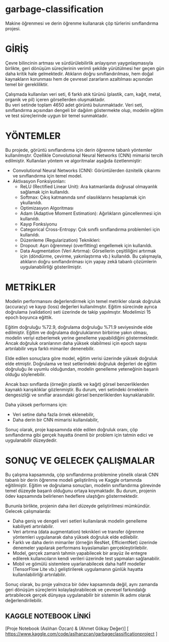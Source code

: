 # garbage-classification
Makine öğrenmesi ve derin öğrenme kullanarak çöp türlerini sınıflandırma projesi.

# GİRİŞ

Çevre bilincinin artması ve sürdürülebilirlik anlayışının yaygınlaşmasıyla birlikte, geri dönüşüm süreçlerinin verimli şekilde yürütülmesi her geçen gün daha kritik hale gelmektedir. Atıkların doğru sınıflandırılması, hem doğal kaynakların korunması hem de çevresel zararların azaltılması açısından temel bir gerekliliktir.

 Çalışmada kullanılan veri seti, 6 farklı atık türünü (plastik, cam, kağıt, metal, organik ve pil) içeren görsellerden oluşmaktadır.  
 Bu veri setinde toplam 4650 adet görüntü bulunmaktadır. Veri seti, sınıflandırma açısından dengeli bir dağılım göstermekte olup, modelin eğitim ve test süreçlerinde uygun bir temel sunmaktadır.
 
 # YÖNTEMLER
 
Bu projede, görüntü sınıflandırma için derin öğrenme tabanlı yöntemler kullanılmıştır. Özellikle Convolutional Neural Networks (CNN) mimarisi tercih edilmiştir. Kullanılan yöntem ve algoritmalar aşağıda özetlenmiştir:

- Convolutional Neural Networks (CNN): Görüntülerden öznitelik çıkarımı ve sınıflandırma için temel model.  
- Aktivasyon Fonksiyonları:
  - ReLU (Rectified Linear Unit): Ara katmanlarda doğrusal olmayanlık sağlamak için kullanıldı. 
  - Softmax: Çıkış katmanında sınıf olasılıklarını hesaplamak için ykullanıldı. 
  - Optimizasyon Algoritması
  - Adam (Adaptive Moment Estimation): Ağırlıkların güncellenmesi için kullanıldı.  
  - Kayıp Fonksiyonu
  - Categorical Cross-Entropy: Çok sınıflı sınıflandırma problemleri için kullanıldı.  
  - Düzenleme (Regularization) Teknikleri:
  - Dropout: Aşırı öğrenmeyi (overfitting) engellemek için kullanıldı. 
  - Data Augmentation (Veri Artırma): Görsellerin çeşitliliğini artırmak için (döndürme, çevirme, yakınlaştırma vb.) kullanıldı.
Bu çalışmayla, atıkların doğru sınıflandırılması için yapay zekâ tabanlı çözümlerin uygulanabilirliği gösterilmiştir.

# METRİKLER

Modelin performansını değerlendirmek için temel metrikler olarak doğruluk (accuracy) ve kayıp (loss) değerleri kullanılmıştır. Eğitim sürecinde ayrıca doğrulama (validation) seti üzerinde de takip yapılmıştır.
Modelimizi 15 epoch boyunca eğittik.

Eğitim doğruluğu %72.9, doğrulama doğruluğu %71.9 seviyesinde elde edilmiştir.
Eğitim ve doğrulama doğruluklarının birbirine yakın olması, modelin veriyi ezberlemek yerine genelleme yapabildiğini göstermektedir.
Ancak doğruluk oranlarının daha yüksek olabilmesi için epoch sayısı artırılabilir veya farklı mimariler denenebilir.

Elde edilen sonuçlara göre model, eğitim verisi üzerinde yüksek doğruluk elde etmiştir. Doğrulama ve test setlerindeki doğruluk değerleri de eğitim doğruluğu ile uyumlu olduğundan, modelin genelleme yeteneğinin başarılı olduğu söylenebilir.  

Ancak bazı sınıflarda (örneğin plastik ve kağıt) görsel benzerliklerden kaynaklı karışıklıklar gözlenmiştir. Bu durum, veri setindeki örneklerin dengesizliği ve sınıflar arasındaki görsel benzerliklerden kaynaklanabilir.  

Daha yüksek performans için:  
- Veri setine daha fazla örnek eklenebilir,  
- Daha derin bir CNN mimarisi kullanılabilir,    

Sonuç olarak, proje kapsamında elde edilen doğruluk oranı, çöp sınıflandırma gibi gerçek hayatta önemli bir problem için tatmin edici ve uygulanabilir düzeydedir.

# SONUÇ VE GELECEK ÇALIŞMALAR

Bu çalışma kapsamında, çöp sınıflandırma problemine yönelik olarak CNN tabanlı bir derin öğrenme modeli geliştirilmiş ve Kaggle ortamında eğitilmiştir. Eğitim ve doğrulama sonuçları, modelin sınıflandırma görevinde temel düzeyde başarılı olduğunu ortaya koymaktadır. Bu durum, projenin ödev kapsamında belirlenen hedeflere ulaştığını göstermektedir.

Bununla birlikte, projenin daha ileri düzeyde geliştirilmesi mümkündür. Gelecek çalışmalarda:  
- Daha geniş ve dengeli veri setleri kullanılarak modelin genelleme kabiliyeti artırılabilir.  
- Veri artırma (data augmentation) teknikleri ve transfer öğrenme yöntemleri uygulanarak daha yüksek doğruluk elde edilebilir.  
- Farklı ve daha derin mimariler (örneğin ResNet, EfficientNet) üzerinde denemeler yapılarak performans kıyaslamaları gerçekleştirilebilir.  
- Model, gerçek zamanlı tahmin yapabilecek bir arayüz ile entegre edilerek kullanıcıların kendi verileri üzerinde test yapmaları sağlanabilir.  
- Mobil ve gömülü sistemlere uyarlanabilecek daha hafif modeller (TensorFlow Lite vb.) geliştirilerek uygulamanın günlük hayatta kullanılabilirliği artırılabilir.  

Sonuç olarak, bu proje yalnızca bir ödev kapsamında değil, aynı zamanda geri dönüşüm süreçlerini kolaylaştırabilecek ve çevresel farkındalığı artırabilecek gerçek dünyaya uygulanabilir bir sistemin ilk adımı olarak değerlendirilebilir.
## KAGGLE NOTEBOOK LİNKİ

[Proje Notebook (Aslıhan Özcan) & (Ahmet Gökay Değer)] [ https://www.kaggle.com/code/aslhanzcan/garbageclassificationproject ]
